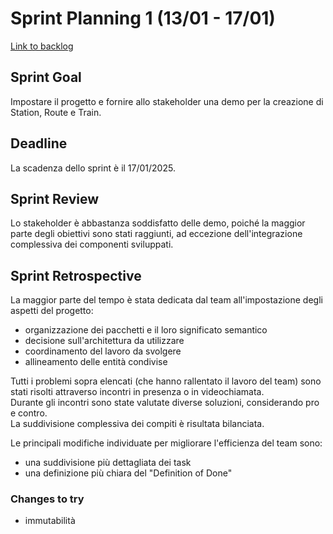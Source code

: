 # Sprint Planning 1 (13/01 - 17/01)
[Link to backlog](./backlogs/1-backlog)

## Sprint Goal
Impostare il progetto e fornire allo stakeholder una demo per la creazione di Station, Route e Train.

## Deadline
La scadenza dello sprint è il 17/01/2025.

## Sprint Review
Lo stakeholder è abbastanza soddisfatto delle demo, poiché la maggior parte degli obiettivi sono stati raggiunti, ad eccezione dell'integrazione complessiva dei componenti sviluppati.

## Sprint Retrospective

La maggior parte del tempo è stata dedicata dal team all'impostazione degli aspetti del progetto:
- organizzazione dei pacchetti e il loro significato semantico
- decisione sull'architettura da utilizzare
- coordinamento del lavoro da svolgere
- allineamento delle entità condivise

Tutti i problemi sopra elencati (che hanno rallentato il lavoro del team) sono stati risolti attraverso incontri in presenza o in videochiamata.  
Durante gli incontri sono state valutate diverse soluzioni, considerando pro e contro.  
La suddivisione complessiva dei compiti è risultata bilanciata.

Le principali modifiche individuate per migliorare l'efficienza del team sono:
- una suddivisione più dettagliata dei task
- una definizione più chiara del "Definition of Done"

### Changes to try
- immutabilità  


